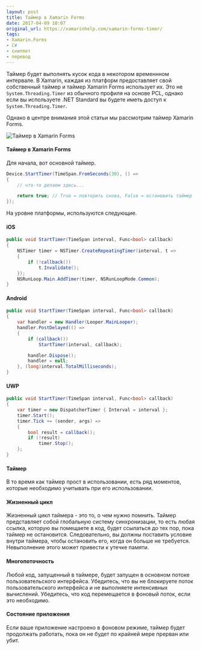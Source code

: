 ```yaml
---
layout: post
title: Таймер в Xamarin Forms
date: 2017-04-09 10:07
original_url: https://xamarinhelp.com/xamarin-forms-timer/
tags:
- Xamarin.Forms
- C#
- сниппет
- перевод
---
```



Таймер будет выполнять кусок кода в некотором временнном интервале. 
В Xamarin, каждая из платформ предоставляет свой собственный таймер и таймер Xamarin Forms использует их. Это не `System.Threading.Timer` из обычного профиля на основе PCL, однако если вы используете .NET Standard вы будете иметь доступ к `System.Threading.Timer`.

Однако в центре внимания этой статьи мы рассмотрим таймер Xamarin Forms.

![Таймер в Xamarin Forms](https://cloud.githubusercontent.com/assets/766193/24835513/ee05767e-1d0c-11e7-8951-5c41cd3760e9.png)

#### Таймер в Xamarin Forms

Для начала, вот основной таймер.

```csharp
Device.StartTimer(TimeSpan.FromSeconds(30), () =>
{
	// что-то делаем здесь...

	return true; // True = повторить снова, False = остановить таймер
});
```

На уровне платформы, используются следующие.

#### iOS

```csharp
public void StartTimer(TimeSpan interval, Func<bool> callback)
{
	NSTimer timer = NSTimer.CreateRepeatingTimer(interval, t =>
	{
		if (!callback())
			t.Invalidate();
	});
	NSRunLoop.Main.AddTimer(timer, NSRunLoopMode.Common);
}
```

#### Android

```csharp
public void StartTimer(TimeSpan interval, Func<bool> callback)
{
	var handler = new Handler(Looper.MainLooper);
	handler.PostDelayed(() =>
	{
		if (callback())
			StartTimer(interval, callback);

		handler.Dispose();
		handler = null;
	}, (long)interval.TotalMilliseconds);
}
```

#### UWP

```csharp
public void StartTimer(TimeSpan interval, Func<bool> callback)
{
	var timer = new DispatcherTimer { Interval = interval };
	timer.Start();
	timer.Tick += (sender, args) =>
	{
		bool result = callback();
		if (!result)
			timer.Stop();
	};
}
```

#### Таймер

В то время как таймер прост в использовании, есть ряд моментов, которые необходимо учитывать при его использовании.

#### Жизненный цикл

Жизненный цикл таймера - это то, о чем нужно помнить. Таймер представляет собой глобальную систему синхронизации, то есть любая ссылка, которую вы помещаете в код, будет ссылаться до тех пор, пока таймер не остановится. Следовательно, вы должны поставить условие внутри таймера, чтобы остановить его, когда он больше не требуется. Невыполнение этого может привести к утечке памяти.

#### Многопоточность

Любой код, запущенный в таймере, будет запущен в основном потоке пользовательского интерфейса. Убедитесь, что вы не блокируете поток пользовательского интерфейса и не выполняете интенсивных вычислений. Убедитесь, что код перемещается в фоновый поток, если это необходимо.

#### Состояние приложения

Если ваше приложение настроено в фоновом режиме, таймер будет продолжать работать, пока он не будет по крайней мере прерван или убит.
  
